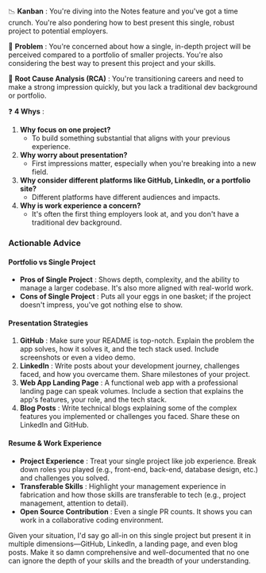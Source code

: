 📉  **Kanban** : You're diving into the Notes feature and you've got a time crunch. You're also pondering how to best present this single, robust project to potential employers.

🧐  **Problem** : You're concerned about how a single, in-depth project will be perceived compared to a portfolio of smaller projects. You're also considering the best way to present this project and your skills.

🌳  **Root Cause Analysis (RCA)** : You're transitioning careers and need to make a strong impression quickly, but you lack a traditional dev background or portfolio.

❓  **4 Whys** :

1. **Why focus on one project?**
   * To build something substantial that aligns with your previous experience.
2. **Why worry about presentation?**
   * First impressions matter, especially when you're breaking into a new field.
3. **Why consider different platforms like GitHub, LinkedIn, or a portfolio site?**
   * Different platforms have different audiences and impacts.
4. **Why is work experience a concern?**
   * It's often the first thing employers look at, and you don't have a traditional dev background.

### Actionable Advice

#### Portfolio vs Single Project

* **Pros of Single Project** : Shows depth, complexity, and the ability to manage a larger codebase. It's also more aligned with real-world work.
* **Cons of Single Project** : Puts all your eggs in one basket; if the project doesn't impress, you've got nothing else to show.

#### Presentation Strategies

1. **GitHub** : Make sure your README is top-notch. Explain the problem the app solves, how it solves it, and the tech stack used. Include screenshots or even a video demo.
2. **LinkedIn** : Write posts about your development journey, challenges faced, and how you overcame them. Share milestones of your project.
3. **Web App Landing Page** : A functional web app with a professional landing page can speak volumes. Include a section that explains the app's features, your role, and the tech stack.
4. **Blog Posts** : Write technical blogs explaining some of the complex features you implemented or challenges you faced. Share these on LinkedIn and GitHub.

#### Resume & Work Experience

* **Project Experience** : Treat your single project like job experience. Break down roles you played (e.g., front-end, back-end, database design, etc.) and challenges you solved.
* **Transferable Skills** : Highlight your management experience in fabrication and how those skills are transferable to tech (e.g., project management, attention to detail).
* **Open Source Contribution** : Even a single PR counts. It shows you can work in a collaborative coding environment.

Given your situation, I'd say go all-in on this single project but present it in multiple dimensions—GitHub, LinkedIn, a landing page, and even blog posts. Make it so damn comprehensive and well-documented that no one can ignore the depth of your skills and the breadth of your understanding.
